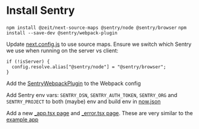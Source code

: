# Install Sentry

`npm install @zeit/next-source-maps @sentry/node @sentry/browser`
`npm install --save-dev @sentry/webpack-plugin`

Update [next.config.js](../next.config.js) to use source maps.
Ensure we switch which Sentry we use when running on the server vs client:

```
if (!isServer) {
  config.resolve.alias["@sentry/node"] = "@sentry/browser";
}
```

Add the [SentryWebpackPlugin](https://github.com/getsentry/sentry-webpack-plugin) to the Webpack config

Add Sentry env vars: `SENTRY_DSN`, `SENTRY_AUTH_TOKEN`, `SENTRY_ORG` and `SENTRY_PROJECT` to both (maybe) env and build env in [now.json](../now.json)

Add a new [\_app.tsx page](/pages/_app.tsx) and [\_error.tsx page](/pages/_error.tsx). These are very similar to the [example app](https://github.com/zeit/next.js/tree/canary/examples/with-sentry-simple/pages)
